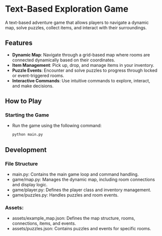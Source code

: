 # Text-Based Exploration Game

A text-based adventure game that allows players to navigate a dynamic map, solve puzzles, collect items, and interact with their surroundings.

## Features

- **Dynamic Map**: Navigate through a grid-based map where rooms are connected dynamically based on their coordinates.
- **Item Management**: Pick up, drop, and manage items in your inventory.
- **Puzzle Events**: Encounter and solve puzzles to progress through locked or event-triggered rooms.
- **Interactive Commands**: Use intuitive commands to explore, interact, and make decisions.

## How to Play

### Starting the Game
- Run the game using the following command:
  ```bash
  python main.py

## Development
### File Structure
- main.py: Contains the main game loop and command handling.
- game/map.py: Manages the dynamic map, including room connections and display logic.
- game/player.py: Defines the player class and inventory management.
- game/puzzles.py: Handles puzzles and room events.
### **Assets**:
- assets/example_map.json: Defines the map structure, rooms, connections, items, and events.
- assets/puzzles.json: Contains puzzles and events for specific rooms.